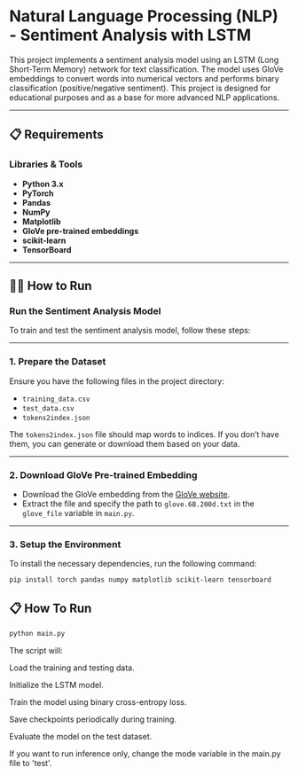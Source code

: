 # Natural Language Processing (NLP) - Sentiment Analysis with LSTM

This project implements a sentiment analysis model using an LSTM (Long Short-Term Memory) network for text classification. The model uses GloVe embeddings to convert words into numerical vectors and performs binary classification (positive/negative sentiment). This project is designed for educational purposes and as a base for more advanced NLP applications.

---

## 📋 Requirements

### Libraries & Tools
- **Python 3.x**
- **PyTorch**
- **Pandas**
- **NumPy**
- **Matplotlib**
- **GloVe pre-trained embeddings**
- **scikit-learn**
- **TensorBoard**

---

## 🧑‍💻 How to Run

### **Run the Sentiment Analysis Model**

To train and test the sentiment analysis model, follow these steps:

---

### 1. **Prepare the Dataset**  
Ensure you have the following files in the project directory:
- `training_data.csv`
- `test_data.csv`
- `tokens2index.json`

The `tokens2index.json` file should map words to indices. If you don’t have them, you can generate or download them based on your data.

---

### 2. **Download GloVe Pre-trained Embedding**  
- Download the GloVe embedding from the [GloVe website](https://nlp.stanford.edu/data/glove.6B.zip).
- Extract the file and specify the path to `glove.6B.200d.txt` in the `glove_file` variable in `main.py`.

---

### 3. **Setup the Environment**  
To install the necessary dependencies, run the following command:

```bash
pip install torch pandas numpy matplotlib scikit-learn tensorboard
```
## 📋 How To Run

```bash
python main.py
```
The script will:

Load the training and testing data.

Initialize the LSTM model.

Train the model using binary cross-entropy loss.

Save checkpoints periodically during training.

Evaluate the model on the test dataset.

If you want to run inference only, change the mode variable in the main.py file to 'test'.

